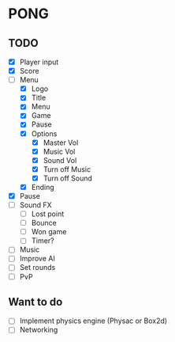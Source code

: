 # PONG

## TODO

 - [x] Player input
 - [x] Score
 - [ ] Menu
   - [x] Logo
   - [x] Title
   - [x] Menu
   - [x] Game
   - [x] Pause
   - [x] Options
     - [x] Master Vol
     - [x] Music Vol
     - [x] Sound Vol
     - [x] Turn off Music
     - [x] Turn off Sound
   - [x] Ending
 - [x] Pause
 - [ ] Sound FX
   - [ ] Lost point
   - [ ] Bounce
   - [ ] Won game
   - [ ] Timer?
 - [ ] Music
 - [ ] Improve AI
 - [ ] Set rounds
 - [ ] PvP

## Want to do

- [ ] Implement physics engine (Physac or Box2d)
- [ ] Networking

